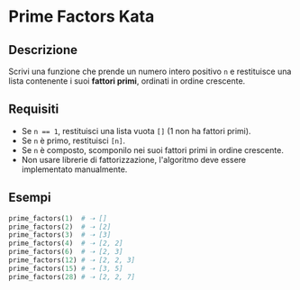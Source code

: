 # Prime Factors Kata 

## Descrizione
Scrivi una funzione che prende un numero intero positivo `n` e restituisce una lista contenente i suoi **fattori primi**, ordinati in ordine crescente.

## Requisiti
- Se `n == 1`, restituisci una lista vuota `[]` (1 non ha fattori primi).
- Se `n` è primo, restituisci `[n]`.
- Se `n` è composto, scomponilo nei suoi fattori primi in ordine crescente.
- Non usare librerie di fattorizzazione, l'algoritmo deve essere implementato manualmente.

## Esempi
```python
prime_factors(1)  # ➝ []
prime_factors(2)  # ➝ [2]
prime_factors(3)  # ➝ [3]
prime_factors(4)  # ➝ [2, 2]
prime_factors(6)  # ➝ [2, 3]
prime_factors(12) # ➝ [2, 2, 3]
prime_factors(15) # ➝ [3, 5]
prime_factors(28) # ➝ [2, 2, 7]
